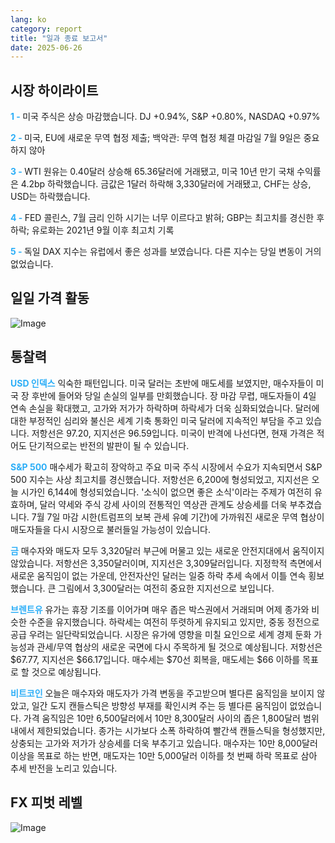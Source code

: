 ```yaml
---
lang: ko
category: report
title: "일과 종료 보고서"
date: 2025-06-26
---
```



<h2>시장 하이라이트</h2>
<strong style="color: #2caef7;">1 - </strong> 미국 주식은 상승 마감했습니다. DJ +0.94%, S&P +0.80%, NASDAQ +0.97%

<strong style="color: #2caef7;">2 - </strong> 미국, EU에 새로운 무역 협정 제출; 백악관: 무역 협정 체결 마감일 7월 9일은 중요하지 않아


<strong style="color: #2caef7;">3 - </strong> WTI 원유는 0.40달러 상승해 65.36달러에 거래됐고, 미국 10년 만기 국채 수익률은 4.2bp 하락했습니다. 금값은 1달러 하락해 3,330달러에 거래됐고, CHF는 상승, USD는 하락했습니다.

<strong style="color: #2caef7;">4 - </strong> FED 콜린스, 7월 금리 인하 시기는 너무 이르다고 밝혀; GBP는 최고치를 경신한 후 하락; 유로화는 2021년 9월 이후 최고치 기록

<strong style="color: #2caef7;">5 - </strong> 독일 DAX 지수는 유럽에서 좋은 성과를 보였습니다. 다른 지수는 당일 변동이 거의 없었습니다.



<h2>일일 가격 활동</h2>
<img src="https://markleighedu.github.io/img/Jun-2025/26-Jun-2025/price.jpg" alt="Image"/>

<h2>통찰력</h2>
<strong style="color: #2caef7;">USD 인덱스</strong> 익숙한 패턴입니다. 미국 달러는 초반에 매도세를 보였지만, 매수자들이 미국 장 후반에 들어와 당일 손실의 일부를 만회했습니다. 장 마감 무렵, 매도자들이 4일 연속 손실을 확대했고, 고가와 저가가 하락하며 하락세가 더욱 심화되었습니다. 달러에 대한 부정적인 심리와 불신은 세계 기축 통화인 미국 달러에 지속적인 부담을 주고 있습니다. 저항선은 97.20, 지지선은 96.59입니다. 미국이 반격에 나선다면, 현재 가격은 적어도 단기적으로는 반전의 발판이 될 수 있습니다.

<strong style="color: #2caef7;">S&P 500</strong> 매수세가 확고히 장악하고 주요 미국 주식 시장에서 수요가 지속되면서 S&P 500 지수는 사상 최고치를 경신했습니다. 저항선은 6,200에 형성되었고, 지지선은 오늘 시가인 6,144에 형성되었습니다. '소식이 없으면 좋은 소식'이라는 주제가 여전히 유효하며, 달러 약세와 주식 강세 사이의 전통적인 역상관 관계도 상승세를 더욱 부추겼습니다. 7월 7일 마감 시한(트럼프의 보복 관세 유예 기간)에 가까워진 새로운 무역 협상이 매도자들을 다시 시장으로 불러들일 가능성이 있습니다.

<strong style="color: #2caef7;">금</strong> 매수자와 매도자 모두 3,320달러 부근에 머물고 있는 새로운 안전지대에서 움직이지 않았습니다. 저항선은 3,350달러이며, 지지선은 3,309달러입니다. 지정학적 측면에서 새로운 움직임이 없는 가운데, 안전자산인 달러는 일중 하락 추세 속에서 이틀 연속 횡보했습니다. 큰 그림에서 3,300달러는 여전히 중요한 지지선으로 보입니다.

<strong style="color: #2caef7;">브렌트유</strong> 유가는 휴장 기조를 이어가며 매우 좁은 박스권에서 거래되며 어제 종가와 비슷한 수준을 유지했습니다. 하락세는 여전히 뚜렷하게 유지되고 있지만, 중동 정전으로 공급 우려는 일단락되었습니다. 시장은 유가에 영향을 미칠 요인으로 세계 경제 둔화 가능성과 관세/무역 협상의 새로운 국면에 다시 주목하게 될 것으로 예상됩니다. 저항선은 $67.77, 지지선은 $66.17입니다. 매수세는 $70선 회복을, 매도세는 $66 이하를 목표로 할 것으로 예상됩니다.

<strong style="color: #2caef7;">비트코인</strong> 오늘은 매수자와 매도자가 가격 변동을 주고받으며 별다른 움직임을 보이지 않았고, 일간 도지 캔들스틱은 방향성 부재를 확인시켜 주는 등 별다른 움직임이 없었습니다. 가격 움직임은 10만 6,500달러에서 10만 8,300달러 사이의 좁은 1,800달러 범위 내에서 제한되었습니다. 종가는 시가보다 소폭 하락하여 빨간색 캔들스틱을 형성했지만, 상충되는 고가와 저가가 상승세를 더욱 부추기고 있습니다. 매수자는 10만 8,000달러 이상을 목표로 하는 반면, 매도자는 10만 5,000달러 이하를 첫 번째 하락 목표로 삼아 추세 반전을 노리고 있습니다.



<h2>FX 피벗 레벨</h2>
<img src="https://markleighedu.github.io/img/Jun-2025/26-Jun-2025/pivot.jpg" alt="Image"/>
